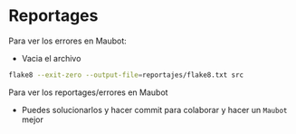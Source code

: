 # Reportages

Para ver los errores en Maubot:

* Vacia el archivo

```sh
flake8 --exit-zero --output-file=reportajes/flake8.txt src
```

Para ver los reportages/errores en Maubot

* Puedes solucionarlos y hacer commit para colaborar y hacer un `Maubot` mejor